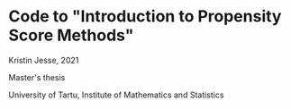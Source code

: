 Code to "Introduction to Propensity Score Methods"
==================================================
Kristin Jesse, 2021

Master's thesis

University of Tartu, Institute of Mathematics and Statistics


